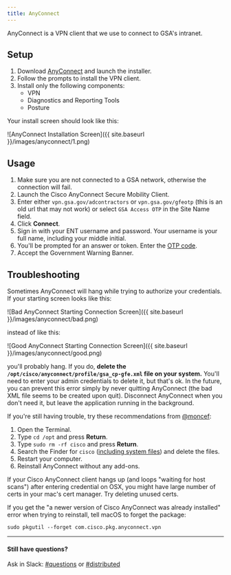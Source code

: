 ```yaml
---
title: AnyConnect
---
```


AnyConnect is a VPN client that we use to connect to GSA's intranet.

## Setup

1. Download [AnyConnect](https://drive.google.com/open?id=0B4CdALyekcYXOWNaeVRSZy05TXM) and launch the installer.
2. Follow the prompts to install the VPN client.
3. Install only the following components:
      * VPN
      * Diagnostics and Reporting Tools
      * Posture

Your install screen should look like this:

![AnyConnect Installation Screen]({{ site.baseurl }}/images/anyconnect/1.png)

## Usage

1. Make sure you are not connected to a GSA network, otherwise the connection will fail.
2. Launch the Cisco AnyConnect Secure Mobility Client.
3. Enter either `vpn.gsa.gov/adcontractors` or `vpn.gsa.gov/gfeotp` (this is an old url that may not work) or select `GSA Access OTP` in the Site Name field.
4. Click **Connect**.
5. Sign in with your ENT username and password. Your username is your full name, including your middle initial.
6. You'll be prompted for an answer or token. Enter the [OTP code](/distributed#otp).
7. Accept the Government Warning Banner.

## Troubleshooting

Sometimes AnyConnect will hang while trying to authorize your credentials. If your starting screen looks like this:

![Bad AnyConnect Starting Connection Screen]({{ site.baseurl }}/images/anyconnect/bad.png)

instead of like this:

![Good AnyConnect Starting Connection Screen]({{ site.baseurl }}/images/anyconnect/good.png)

you'll probably hang. If you do, **delete the `/opt/cisco/anyconnect/profile/gsa_cp-gfe.xml` file on your system.** You'll need to enter your admin credentials to delete it, but that's ok. In the future, you can prevent this error simply by never quitting AnyConnect (the bad XML file seems to be created upon quit). Disconnect AnyConnect when you don't need it, but leave the application running in the background.

If you're still having trouble, try these recommendations from [@moncef](https://gsa-tts.slack.com/team/moncef):

1. Open the Terminal.
2. Type `cd /opt` and press **Return**.
3. Type `sudo rm -rf cisco` and press **Return**.
4. Search the Finder for `cisco` ([including system files](https://support.apple.com/en-us/HT202121)) and delete the files.
5. Restart your computer.
6. Reinstall AnyConnect without any add-ons.

If your Cisco AnyConnect client hangs up (and loops "waiting for host scans") after entering credential on OSX, you might have large number of certs in your mac's cert manager. Try deleting unused certs.  

If you get the "a newer version of Cisco AnyConnect was already installed" error when trying to reinstall, tell macOS to forget the package:

```
sudo pkgutil --forget com.cisco.pkg.anyconnect.vpn
```

---

#### Still have questions?

Ask in Slack: [#questions](https://gsa-tts.slack.com/messages/questions/) or [#distributed](https://gsa-tts.slack.com/messages/distributed/)
